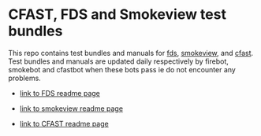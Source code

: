 # CFAST, FDS and Smokeview test bundles
This repo contains test bundles and manuals for 
[fds](https://github.com/firemodels/test_bundles/releases/tag/FDS_TEST),
[smokeview](https://github.com/firemodels/test_bundles/releases/tag/SMOKEVIEW_TEST), and
[cfast](https://github.com/firemodels/test_bundles/releases/tag/CFAST_TEST).
Test bundles and manuals are updated daily respectively by firebot, smokebot and cfastbot when these bots pass 
ie do not encounter any problems.

* [link to FDS readme page](README_FDS.md)

* [link to smokeview readme page](README_SMV.md)

* [link to CFAST readme page](README_CFAST.md)
